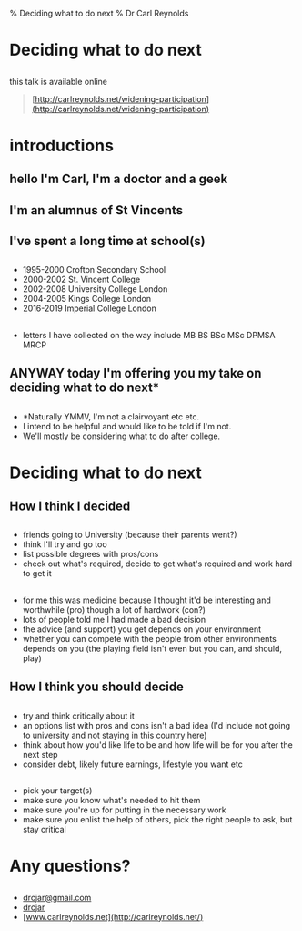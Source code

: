 % Deciding what to do next
% Dr Carl Reynolds 


# Deciding what to do next

##

this talk is available online 

> [http://carlreynolds.net/widening-participation](http://carlreynolds.net/widening-participation)

# introductions 

## hello I'm Carl, I'm a doctor and a geek

## I'm an alumnus of St Vincents

## I've spent a long time at school(s)

##

- 1995-2000 Crofton Secondary School
- 2000-2002 St. Vincent College
- 2002-2008 University College London 
- 2004-2005 Kings College London
- 2016-2019 Imperial College London

##

- letters I have collected on the way include MB BS BSc MSc DPMSA MRCP

## ANYWAY today I'm offering you my take on deciding what to do next*

##

- *Naturally YMMV, I'm not a clairvoyant etc etc. 
- I intend to be helpful and would like to be told if I'm not. 
- We'll mostly be considering what to do after college.

# Deciding what to do next

## How I think I decided

##

- friends going to University (because their parents went?)
- think I'll try and go too
- list possible degrees with pros/cons
- check out what's required, decide to get what's required and work hard to get it

##

- for me this was medicine because I thought it'd be interesting and worthwhile (pro) though a lot of hardwork (con?)
- lots of people told me I had made a bad decision
- the advice (and support) you get depends on your environment
- whether you can compete with the people from other environments depends on you (the playing field isn't even but you can, and should, play)

## How I think you should decide

##

- try and think critically about it
- an options list with pros and cons isn't a bad idea (I'd include not going to university and not staying in this country here)
- think about how you'd like life to be and how life will be for you after the next step 
- consider debt, likely future earnings, lifestyle you want etc

##

- pick your target(s)
- make sure you know what's needed to hit them
- make sure you're up for putting in the necessary work
- make sure you enlist the help of others, pick the right people to ask, but stay critical

# Any questions?

##

- <drcjar@gmail.com>
- [drcjar](https://twitter.com/drcjar) 
- [www.carlreynolds.net](http://carlreynolds.net/)
















